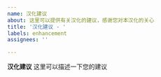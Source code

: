 ```yaml
---
name: 汉化建议
about: 这里可以提供有关汉化的建议，感谢您对本汉化的关心
title: '汉化建议 - '
labels: enhancement
assignees: ''

---
```


**汉化建议**
这里可以描述一下您的建议
